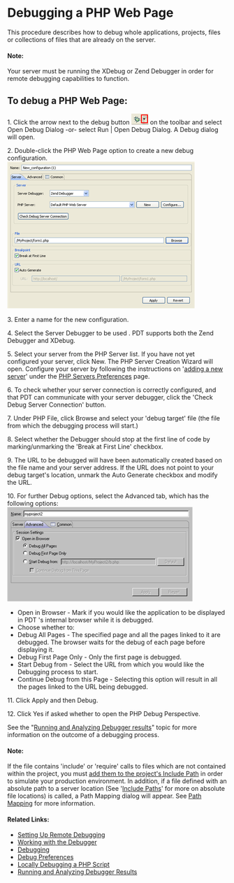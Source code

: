 # Debugging a PHP Web Page

<!--context:debugging_a_php_web_page-->

This procedure describes how to debug whole applications, projects, files or collections of files that are already on the server.

<!--note-start-->

#### Note:

Your server must be running the XDebug or Zend Debugger in order for remote debugging  capabilities to function.

<!--note-end-->

<!--ref-start-->

## To debug a PHP Web Page:

1\. Click the arrow next to the debug button ![debug_icon.png](images/debug_icon.png "debug_icon.png") on the toolbar and select Open Debug Dialog -or- select Run | Open Debug Dialog.  A Debug dialog will open.

2\. Double-click the PHP Web Page option to create a new debug configuration. <br />![debug_configuration_webpage.png](images/debug_configuration_webpage.png "debug_configuration_webpage.png")
 
3\. Enter a name for the new configuration.

4\. Select the Server Debugger to be used . PDT supports both the Zend Debugger and XDebug.

5\. Select your server from the PHP Server list.  If you have not yet configured your server, click New.  The PHP Server Creation Wizard will open.  Configure your server by following the instructions on '[adding a new server](../../032-reference/032-preferences/080-php_servers.md#Adding_servers)' under the [PHP Servers Preferences](../../032-reference/032-preferences/080-php_servers.md) page.

6\. To check whether your server connection is correctly configured, and that PDT can communicate with your server debugger, click the 'Check Debug Server Connection' button.

7\. Under PHP File, click Browse and select your 'debug target' file (the file from which the debugging process will start.)
 
8\. Select whether the Debugger should stop at the first line of code by marking/unmarking the 'Break at First Line' checkbox.
 
9\. The URL to be debugged will have been automatically created based on the file name and your server address. If the URL does not point to your debug target's location, unmark the Auto Generate checkbox and modify the URL.

10\. For further Debug options, select the Advanced tab, which has the following options:<br /> ![debug_new_phpwebpage_advanced_config_pdt.png](images/debug_new_phpwebpage_advanced_config_pdt.png "debug_new_phpwebpage_advanced_config_pdt.png")

 * Open in Browser - Mark if you would like the application to be displayed in PDT 's internal browser while it is debugged.
 * Choose whether to:
 * Debug All Pages - The specified page and all the pages linked to it are debugged. The browser waits for the debug of each page before displaying it.
 * Debug First Page Only - Only the first page is debugged.
 * Start Debug from - Select the URL from which you would like the Debugging process to start.
 * Continue Debug from this Page - Selecting this option will result in all the pages linked to the URL being debugged.
 
 11\. Click Apply and then Debug.
 
 12\. Click Yes if asked whether to open the PHP Debug Perspective.

See the "[Running and Analyzing Debugger results](040-analyzing_debugger_results.md)" topic for more information on the outcome of a debugging process.

<!--ref-end-->

<!--note-start-->

#### Note:

If the file contains 'include' or 'require' calls to files which are not contained within the project, you must [add them to the project's Include Path](../../024-tasks/168-adding_elements_to_a_project_s_include_path.md) in order to simulate your production environment.  In addition, if a file defined with an absolute path to a server location (See '[Include Paths](../../016-concepts/144-include_paths.md)' for more on absolute file locations) is called, a Path Mapping dialog will appear. See [Path Mapping](../../016-concepts/160-path_mapping.md) for more information.

<!--note-end-->

<!--links-start-->

#### Related Links:

 * [Setting Up Remote Debugging](../../024-tasks/152-debugging/048-troubleshooting_remote_debugging/000-index.md)
 * [Working with the Debugger](../../008-getting_started/016-basic_tutorial/024-working_with_the_debugger.md)
 * [Debugging](000-index.md)
 * [Debug Preferences](../../032-reference/032-preferences/032-debug/000-index.md)
 * [Locally Debugging a PHP Script](024-locally_debugging_a_php_script.md)
 * [Running and Analyzing Debugger Results](040-analyzing_debugger_results.md)

<!--links-end-->
